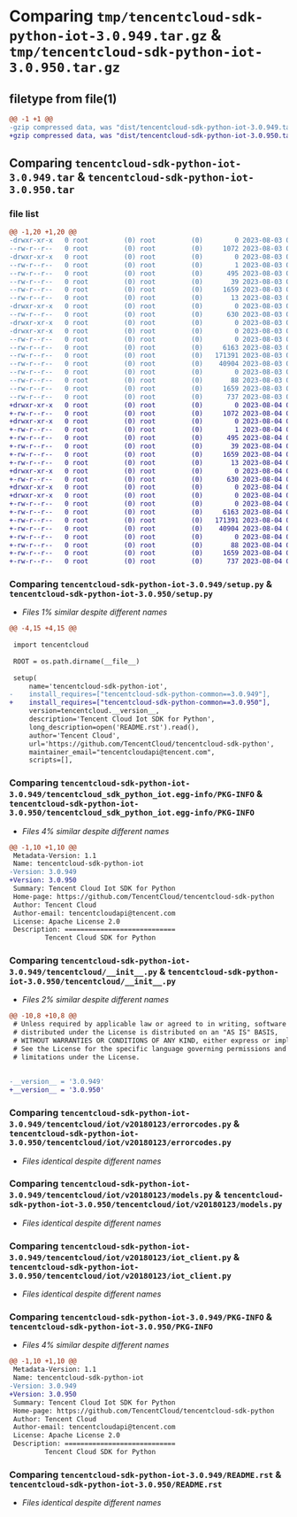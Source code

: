 # Comparing `tmp/tencentcloud-sdk-python-iot-3.0.949.tar.gz` & `tmp/tencentcloud-sdk-python-iot-3.0.950.tar.gz`

## filetype from file(1)

```diff
@@ -1 +1 @@
-gzip compressed data, was "dist/tencentcloud-sdk-python-iot-3.0.949.tar", last modified: Thu Aug  3 00:27:58 2023, max compression
+gzip compressed data, was "dist/tencentcloud-sdk-python-iot-3.0.950.tar", last modified: Fri Aug  4 00:28:44 2023, max compression
```

## Comparing `tencentcloud-sdk-python-iot-3.0.949.tar` & `tencentcloud-sdk-python-iot-3.0.950.tar`

### file list

```diff
@@ -1,20 +1,20 @@
-drwxr-xr-x   0 root         (0) root         (0)        0 2023-08-03 00:27:58.000000 tencentcloud-sdk-python-iot-3.0.949/
--rw-r--r--   0 root         (0) root         (0)     1072 2023-08-03 00:27:58.000000 tencentcloud-sdk-python-iot-3.0.949/setup.py
-drwxr-xr-x   0 root         (0) root         (0)        0 2023-08-03 00:27:58.000000 tencentcloud-sdk-python-iot-3.0.949/tencentcloud_sdk_python_iot.egg-info/
--rw-r--r--   0 root         (0) root         (0)        1 2023-08-03 00:27:58.000000 tencentcloud-sdk-python-iot-3.0.949/tencentcloud_sdk_python_iot.egg-info/dependency_links.txt
--rw-r--r--   0 root         (0) root         (0)      495 2023-08-03 00:27:58.000000 tencentcloud-sdk-python-iot-3.0.949/tencentcloud_sdk_python_iot.egg-info/SOURCES.txt
--rw-r--r--   0 root         (0) root         (0)       39 2023-08-03 00:27:58.000000 tencentcloud-sdk-python-iot-3.0.949/tencentcloud_sdk_python_iot.egg-info/requires.txt
--rw-r--r--   0 root         (0) root         (0)     1659 2023-08-03 00:27:58.000000 tencentcloud-sdk-python-iot-3.0.949/tencentcloud_sdk_python_iot.egg-info/PKG-INFO
--rw-r--r--   0 root         (0) root         (0)       13 2023-08-03 00:27:58.000000 tencentcloud-sdk-python-iot-3.0.949/tencentcloud_sdk_python_iot.egg-info/top_level.txt
-drwxr-xr-x   0 root         (0) root         (0)        0 2023-08-03 00:27:58.000000 tencentcloud-sdk-python-iot-3.0.949/tencentcloud/
--rw-r--r--   0 root         (0) root         (0)      630 2023-08-03 00:27:58.000000 tencentcloud-sdk-python-iot-3.0.949/tencentcloud/__init__.py
-drwxr-xr-x   0 root         (0) root         (0)        0 2023-08-03 00:27:58.000000 tencentcloud-sdk-python-iot-3.0.949/tencentcloud/iot/
-drwxr-xr-x   0 root         (0) root         (0)        0 2023-08-03 00:27:58.000000 tencentcloud-sdk-python-iot-3.0.949/tencentcloud/iot/v20180123/
--rw-r--r--   0 root         (0) root         (0)        0 2023-08-03 00:27:58.000000 tencentcloud-sdk-python-iot-3.0.949/tencentcloud/iot/v20180123/__init__.py
--rw-r--r--   0 root         (0) root         (0)     6163 2023-08-03 00:27:58.000000 tencentcloud-sdk-python-iot-3.0.949/tencentcloud/iot/v20180123/errorcodes.py
--rw-r--r--   0 root         (0) root         (0)   171391 2023-08-03 00:27:58.000000 tencentcloud-sdk-python-iot-3.0.949/tencentcloud/iot/v20180123/models.py
--rw-r--r--   0 root         (0) root         (0)    40904 2023-08-03 00:27:58.000000 tencentcloud-sdk-python-iot-3.0.949/tencentcloud/iot/v20180123/iot_client.py
--rw-r--r--   0 root         (0) root         (0)        0 2023-08-03 00:27:58.000000 tencentcloud-sdk-python-iot-3.0.949/tencentcloud/iot/__init__.py
--rw-r--r--   0 root         (0) root         (0)       88 2023-08-03 00:27:58.000000 tencentcloud-sdk-python-iot-3.0.949/setup.cfg
--rw-r--r--   0 root         (0) root         (0)     1659 2023-08-03 00:27:58.000000 tencentcloud-sdk-python-iot-3.0.949/PKG-INFO
--rw-r--r--   0 root         (0) root         (0)      737 2023-08-03 00:27:58.000000 tencentcloud-sdk-python-iot-3.0.949/README.rst
+drwxr-xr-x   0 root         (0) root         (0)        0 2023-08-04 00:28:44.000000 tencentcloud-sdk-python-iot-3.0.950/
+-rw-r--r--   0 root         (0) root         (0)     1072 2023-08-04 00:28:44.000000 tencentcloud-sdk-python-iot-3.0.950/setup.py
+drwxr-xr-x   0 root         (0) root         (0)        0 2023-08-04 00:28:44.000000 tencentcloud-sdk-python-iot-3.0.950/tencentcloud_sdk_python_iot.egg-info/
+-rw-r--r--   0 root         (0) root         (0)        1 2023-08-04 00:28:44.000000 tencentcloud-sdk-python-iot-3.0.950/tencentcloud_sdk_python_iot.egg-info/dependency_links.txt
+-rw-r--r--   0 root         (0) root         (0)      495 2023-08-04 00:28:44.000000 tencentcloud-sdk-python-iot-3.0.950/tencentcloud_sdk_python_iot.egg-info/SOURCES.txt
+-rw-r--r--   0 root         (0) root         (0)       39 2023-08-04 00:28:44.000000 tencentcloud-sdk-python-iot-3.0.950/tencentcloud_sdk_python_iot.egg-info/requires.txt
+-rw-r--r--   0 root         (0) root         (0)     1659 2023-08-04 00:28:44.000000 tencentcloud-sdk-python-iot-3.0.950/tencentcloud_sdk_python_iot.egg-info/PKG-INFO
+-rw-r--r--   0 root         (0) root         (0)       13 2023-08-04 00:28:44.000000 tencentcloud-sdk-python-iot-3.0.950/tencentcloud_sdk_python_iot.egg-info/top_level.txt
+drwxr-xr-x   0 root         (0) root         (0)        0 2023-08-04 00:28:44.000000 tencentcloud-sdk-python-iot-3.0.950/tencentcloud/
+-rw-r--r--   0 root         (0) root         (0)      630 2023-08-04 00:28:44.000000 tencentcloud-sdk-python-iot-3.0.950/tencentcloud/__init__.py
+drwxr-xr-x   0 root         (0) root         (0)        0 2023-08-04 00:28:44.000000 tencentcloud-sdk-python-iot-3.0.950/tencentcloud/iot/
+drwxr-xr-x   0 root         (0) root         (0)        0 2023-08-04 00:28:44.000000 tencentcloud-sdk-python-iot-3.0.950/tencentcloud/iot/v20180123/
+-rw-r--r--   0 root         (0) root         (0)        0 2023-08-04 00:28:44.000000 tencentcloud-sdk-python-iot-3.0.950/tencentcloud/iot/v20180123/__init__.py
+-rw-r--r--   0 root         (0) root         (0)     6163 2023-08-04 00:28:44.000000 tencentcloud-sdk-python-iot-3.0.950/tencentcloud/iot/v20180123/errorcodes.py
+-rw-r--r--   0 root         (0) root         (0)   171391 2023-08-04 00:28:44.000000 tencentcloud-sdk-python-iot-3.0.950/tencentcloud/iot/v20180123/models.py
+-rw-r--r--   0 root         (0) root         (0)    40904 2023-08-04 00:28:44.000000 tencentcloud-sdk-python-iot-3.0.950/tencentcloud/iot/v20180123/iot_client.py
+-rw-r--r--   0 root         (0) root         (0)        0 2023-08-04 00:28:44.000000 tencentcloud-sdk-python-iot-3.0.950/tencentcloud/iot/__init__.py
+-rw-r--r--   0 root         (0) root         (0)       88 2023-08-04 00:28:44.000000 tencentcloud-sdk-python-iot-3.0.950/setup.cfg
+-rw-r--r--   0 root         (0) root         (0)     1659 2023-08-04 00:28:44.000000 tencentcloud-sdk-python-iot-3.0.950/PKG-INFO
+-rw-r--r--   0 root         (0) root         (0)      737 2023-08-04 00:28:44.000000 tencentcloud-sdk-python-iot-3.0.950/README.rst
```

### Comparing `tencentcloud-sdk-python-iot-3.0.949/setup.py` & `tencentcloud-sdk-python-iot-3.0.950/setup.py`

 * *Files 1% similar despite different names*

```diff
@@ -4,15 +4,15 @@
 
 import tencentcloud
 
 ROOT = os.path.dirname(__file__)
 
 setup(
     name='tencentcloud-sdk-python-iot',
-    install_requires=["tencentcloud-sdk-python-common==3.0.949"],
+    install_requires=["tencentcloud-sdk-python-common==3.0.950"],
     version=tencentcloud.__version__,
     description='Tencent Cloud Iot SDK for Python',
     long_description=open('README.rst').read(),
     author='Tencent Cloud',
     url='https://github.com/TencentCloud/tencentcloud-sdk-python',
     maintainer_email="tencentcloudapi@tencent.com",
     scripts=[],
```

### Comparing `tencentcloud-sdk-python-iot-3.0.949/tencentcloud_sdk_python_iot.egg-info/PKG-INFO` & `tencentcloud-sdk-python-iot-3.0.950/tencentcloud_sdk_python_iot.egg-info/PKG-INFO`

 * *Files 4% similar despite different names*

```diff
@@ -1,10 +1,10 @@
 Metadata-Version: 1.1
 Name: tencentcloud-sdk-python-iot
-Version: 3.0.949
+Version: 3.0.950
 Summary: Tencent Cloud Iot SDK for Python
 Home-page: https://github.com/TencentCloud/tencentcloud-sdk-python
 Author: Tencent Cloud
 Author-email: tencentcloudapi@tencent.com
 License: Apache License 2.0
 Description: ============================
         Tencent Cloud SDK for Python
```

### Comparing `tencentcloud-sdk-python-iot-3.0.949/tencentcloud/__init__.py` & `tencentcloud-sdk-python-iot-3.0.950/tencentcloud/__init__.py`

 * *Files 2% similar despite different names*

```diff
@@ -10,8 +10,8 @@
 # Unless required by applicable law or agreed to in writing, software
 # distributed under the License is distributed on an "AS IS" BASIS,
 # WITHOUT WARRANTIES OR CONDITIONS OF ANY KIND, either express or implied.
 # See the License for the specific language governing permissions and
 # limitations under the License.
 
 
-__version__ = '3.0.949'
+__version__ = '3.0.950'
```

### Comparing `tencentcloud-sdk-python-iot-3.0.949/tencentcloud/iot/v20180123/errorcodes.py` & `tencentcloud-sdk-python-iot-3.0.950/tencentcloud/iot/v20180123/errorcodes.py`

 * *Files identical despite different names*

### Comparing `tencentcloud-sdk-python-iot-3.0.949/tencentcloud/iot/v20180123/models.py` & `tencentcloud-sdk-python-iot-3.0.950/tencentcloud/iot/v20180123/models.py`

 * *Files identical despite different names*

### Comparing `tencentcloud-sdk-python-iot-3.0.949/tencentcloud/iot/v20180123/iot_client.py` & `tencentcloud-sdk-python-iot-3.0.950/tencentcloud/iot/v20180123/iot_client.py`

 * *Files identical despite different names*

### Comparing `tencentcloud-sdk-python-iot-3.0.949/PKG-INFO` & `tencentcloud-sdk-python-iot-3.0.950/PKG-INFO`

 * *Files 4% similar despite different names*

```diff
@@ -1,10 +1,10 @@
 Metadata-Version: 1.1
 Name: tencentcloud-sdk-python-iot
-Version: 3.0.949
+Version: 3.0.950
 Summary: Tencent Cloud Iot SDK for Python
 Home-page: https://github.com/TencentCloud/tencentcloud-sdk-python
 Author: Tencent Cloud
 Author-email: tencentcloudapi@tencent.com
 License: Apache License 2.0
 Description: ============================
         Tencent Cloud SDK for Python
```

### Comparing `tencentcloud-sdk-python-iot-3.0.949/README.rst` & `tencentcloud-sdk-python-iot-3.0.950/README.rst`

 * *Files identical despite different names*

